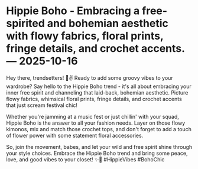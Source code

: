 # Hippie Boho - Embracing a free-spirited and bohemian aesthetic with flowy fabrics, floral prints, fringe details, and crochet accents. — 2025-10-16

Hey there, trendsetters! 🌼✌️ Ready to add some groovy vibes to your wardrobe? Say hello to the Hippie Boho trend - it's all about embracing your inner free spirit and channeling that laid-back, bohemian aesthetic. Picture flowy fabrics, whimsical floral prints, fringe details, and crochet accents that just scream festival chic!

Whether you're jamming at a music fest or just chillin' with your squad, Hippie Boho is the answer to all your fashion needs. Layer on those flowy kimonos, mix and match those crochet tops, and don't forget to add a touch of flower power with some statement floral accessories.

So, join the movement, babes, and let your wild and free spirit shine through your style choices. Embrace the Hippie Boho trend and bring some peace, love, and good vibes to your closet! ✨🌸 #HippieVibes #BohoChic